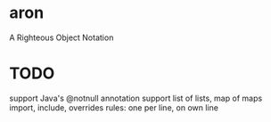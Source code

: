 aron
====

A Righteous Object Notation


TODO
====
support Java's @notnull annotation
support list of lists, map of maps
import, include, overrides rules: one per line, on own line

